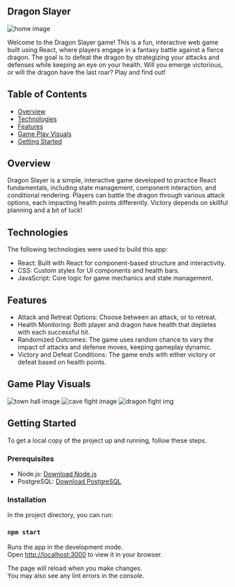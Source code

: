 ## Dragon Slayer
![home image](/public/dragon_slayer.png)

Welcome to the Dragon Slayer game! This is a fun, interactive web game built using React, where players engage in a fantasy battle against a fierce dragon. The goal is to defeat the dragon by strategizing your attacks and defenses while keeping an eye on your health. Will you emerge victorious, or will the dragon have the last roar? Play and find out!

## Table of Contents
- [Overview](#overview)
- [Technologies](#technologies)
- [Features](#features)
- [Game Play Visuals](#game-play-visuals)
- [Getting Started](#getting-started)



## Overview
Dragon Slayer is a simple, interactive game developed to practice React fundamentals, including state management, component interaction, and conditional rendering. Players can battle the dragon through various attack options, each impacting health points differently. Victory depends on skillful planning and a bit of luck!

## Technologies

The following technologies were used to build this app:

- React: Built with React for component-based structure and interactivity.
- CSS: Custom styles for UI components and health bars.
- JavaScript: Core logic for game mechanics and state management.

## Features

- Attack and Retreat Options: Choose between an attack, or to retreat.
- Health Monitoring: Both player and dragon have health that depletes with each successful hit.
- Randomized Outcomes: The game uses random chance to vary the impact of attacks and defense moves, keeping gameplay dynamic.
- Victory and Defeat Conditions: The game ends with either victory or defeat based on health points.

## Game Play Visuals
![town hall image](/public/d_s_img1.png)
![cave fight image](/public/dsimg3.png)
![dragon fight img](/public/dsimg2.png)

## Getting Started

To get a local copy of the project up and running, follow these steps.

### Prerequisites

- Node.js: [Download Node.js](https://nodejs.org/)
- PostgreSQL: [Download PostgreSQL](https://www.postgresql.org/)

### Installation

In the project directory, you can run:
### `npm start`

Runs the app in the development mode.\
Open [http://localhost:3000](http://localhost:3000) to view it in your browser.

The page will reload when you make changes.\
You may also see any lint errors in the console.

